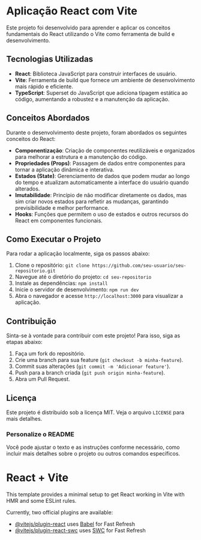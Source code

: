 # Aplicação React com Vite

Este projeto foi desenvolvido para aprender e aplicar os conceitos fundamentais do React utilizando o Vite como ferramenta de build e desenvolvimento. 

## Tecnologias Utilizadas

- **React**: Biblioteca JavaScript para construir interfaces de usuário.
- **Vite**: Ferramenta de build que fornece um ambiente de desenvolvimento mais rápido e eficiente.
- **TypeScript**: Superset do JavaScript que adiciona tipagem estática ao código, aumentando a robustez e a manutenção da aplicação.

## Conceitos Abordados

Durante o desenvolvimento deste projeto, foram abordados os seguintes conceitos do React:

- **Componentização**: Criação de componentes reutilizáveis e organizados para melhorar a estrutura e a manutenção do código.
- **Propriedades (Props)**: Passagem de dados entre componentes para tornar a aplicação dinâmica e interativa.
- **Estados (State)**: Gerenciamento de dados que podem mudar ao longo do tempo e atualizam automaticamente a interface do usuário quando alterados.
- **Imutabilidade**: Princípio de não modificar diretamente os dados, mas sim criar novos estados para refletir as mudanças, garantindo previsibilidade e melhor performance.
- **Hooks**: Funções que permitem o uso de estados e outros recursos do React em componentes funcionais.

## Como Executar o Projeto

Para rodar a aplicação localmente, siga os passos abaixo:

1. Clone o repositório: `git clone https://github.com/seu-usuario/seu-repositorio.git` 
2.  Navegue até o diretório do projeto: `cd seu-repositorio` 
3.  Instale as dependências: `npm install` 
4.  Inicie o servidor de desenvolvimento: `npm run dev` 
5.  Abra o navegador e acesse `http://localhost:3000` para visualizar a aplicação.
    

## Contribuição

Sinta-se à vontade para contribuir com este projeto! Para isso, siga as etapas abaixo:

1.  Faça um fork do repositório.
2.  Crie uma branch para sua feature (`git checkout -b minha-feature`).
3.  Commit suas alterações (`git commit -m 'Adicionar feature'`).
4.  Push para a branch criada (`git push origin minha-feature`).
5.  Abra um Pull Request.

## Licença

Este projeto é distribuído sob a licença MIT. Veja o arquivo `LICENSE` para mais detalhes.

### Personalize o README

Você pode ajustar o texto e as instruções conforme necessário, como incluir mais detalhes sobre o projeto ou outros comandos específicos.

# React + Vite

This template provides a minimal setup to get React working in Vite with HMR and some ESLint rules.

Currently, two official plugins are available:

- [@vitejs/plugin-react](https://github.com/vitejs/vite-plugin-react/blob/main/packages/plugin-react/README.md) uses [Babel](https://babeljs.io/) for Fast Refresh
- [@vitejs/plugin-react-swc](https://github.com/vitejs/vite-plugin-react-swc) uses [SWC](https://swc.rs/) for Fast Refresh
